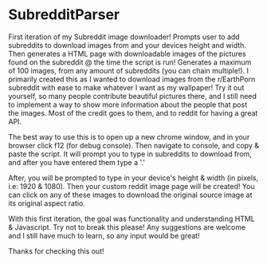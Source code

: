 # SubredditParser
First iteration of my Subreddit image downloader!
Prompts user to add subreddits to download images from and your devices height and width. Then generates a HTML page with downloadable images of the pictures found on the subreddit @ the time the script is run! Generates a maximum of 100 images, from any amount of subreddits (you can chain multiple!). I primarily created this as I wanted to download images from the r/EarthPorn subreddit with ease to make whatever I want as my wallpaper! Try it out yourself, so many people contribute beautiful pictures there, and I still need to implement a way to show more information about the people that post the images. Most of the credit goes to them, and to reddit for having a great API.

The best way to use this is to open up a new chrome window, and in your browser click f12 (for debug console). Then navigate to console, and copy & paste the script. It will prompt you to type in subreddits to download from, and after you have entered them type a '.'

After, you will be prompted to type in your device's height & width (in pixels, i.e: 1920 & 1080). Then your custom reddit image page will be created! You can click on any of these images to download the original source image at its original aspect ratio. 

With this first iteration, the goal was functionality and understanding HTML & Javascript. Try not to break this please! Any suggestions are welcome and I still have much to learn, so any input would be great! 

Thanks for checking this out!
